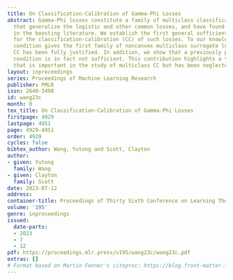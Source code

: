 ```yaml
---
title: On Classification-Calibration of Gamma-Phi Losses
abstract: Gamma-Phi losses constitute a family of multiclass classification loss functions
  that generalize the logistic and other common losses, and have found application
  in the boosting literature. We establish the first general sufficient condition
  for the classification-calibration (CC) of such losses. To our knowledge, this sufficient
  condition gives the first family of nonconvex multiclass surrogate losses for which
  CC has been fully justified. In addition, we show that a previously proposed sufficient
  condition is in fact not sufficient. This contribution highlights a technical issue
  that is important in the study of multiclass CC but has been neglected in priorwork.
layout: inproceedings
series: Proceedings of Machine Learning Research
publisher: PMLR
issn: 2640-3498
id: wang23c
month: 0
tex_title: On Classification-Calibration of Gamma-Phi Losses
firstpage: 4929
lastpage: 4951
page: 4929-4951
order: 4929
cycles: false
bibtex_author: Wang, Yutong and Scott, Clayton
author:
- given: Yutong
  family: Wang
- given: Clayton
  family: Scott
date: 2023-07-12
address: 
container-title: Proceedings of Thirty Sixth Conference on Learning Theory
volume: '195'
genre: inproceedings
issued:
  date-parts:
  - 2023
  - 7
  - 12
pdf: https://proceedings.mlr.press/v195/wang23c/wang23c.pdf
extras: []
# Format based on Martin Fenner's citeproc: https://blog.front-matter.io/posts/citeproc-yaml-for-bibliographies/
---
```

